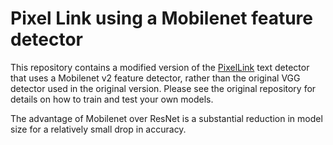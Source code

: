# Pixel Link using a Mobilenet feature detector

This repository contains a modified version of the [PixelLink](https://github.com/ZJULearning/pixel_link) text detector that uses a Mobilenet v2 feature detector, rather than the original VGG detector used in the original version. Please see the original repository for details on how to train and test your own models.


The advantage of Mobilenet over ResNet is a substantial reduction in model size for a relatively small drop in accuracy.


